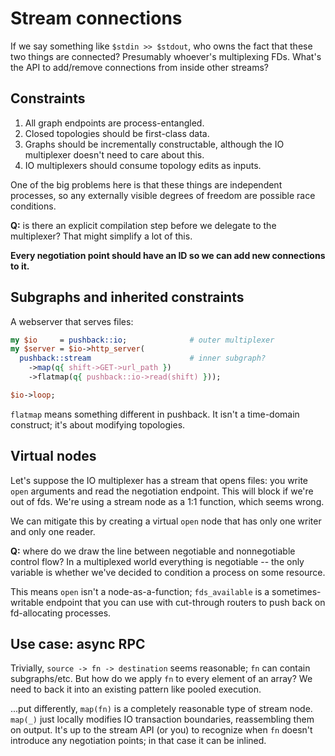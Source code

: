 # Stream connections
If we say something like `$stdin >> $stdout`, who owns the fact that these two
things are connected? Presumably whoever's multiplexing FDs. What's the API to
add/remove connections from inside other streams?


## Constraints
1. All graph endpoints are process-entangled.
2. Closed topologies should be first-class data.
3. Graphs should be incrementally constructable, although the IO multiplexer
   doesn't need to care about this.
4. IO multiplexers should consume topology edits as inputs.

One of the big problems here is that these things are independent processes, so
any externally visible degrees of freedom are possible race conditions.

**Q:** is there an explicit compilation step before we delegate to the
multiplexer? That might simplify a lot of this.

**Every negotiation point should have an ID so we can add new connections to
it.**


## Subgraphs and inherited constraints
A webserver that serves files:

```pl
my $io     = pushback::io;              # outer multiplexer
my $server = $io->http_server(
  pushback::stream                      # inner subgraph?
    ->map(q{ shift->GET->url_path })
    ->flatmap(q{ pushback::io->read(shift) }));

$io->loop;
```

`flatmap` means something different in pushback. It isn't a time-domain
construct; it's about modifying topologies.


## Virtual nodes
Let's suppose the IO multiplexer has a stream that opens files: you write `open`
arguments and read the negotiation endpoint. This will block if we're out of
fds. We're using a stream node as a 1:1 function, which seems wrong.

We can mitigate this by creating a virtual `open` node that has only one writer
and only one reader.

**Q:** where do we draw the line between negotiable and nonnegotiable control
flow? In a multiplexed world everything is negotiable -- the only variable is
whether we've decided to condition a process on some resource.

This means `open` isn't a node-as-a-function; `fds_available` is a
sometimes-writable endpoint that you can use with cut-through routers to push
back on fd-allocating processes.


## Use case: async RPC
Trivially, `source -> fn -> destination` seems reasonable; `fn` can contain
subgraphs/etc. But how do we apply `fn` to every element of an array? We need to
back it into an existing pattern like pooled execution.

...put differently, `map(fn)` is a completely reasonable type of stream node.
`map(_)` just locally modifies IO transaction boundaries, reassembling them on
output. It's up to the stream API (or you) to recognize when `fn` doesn't
introduce any negotiation points; in that case it can be inlined.
